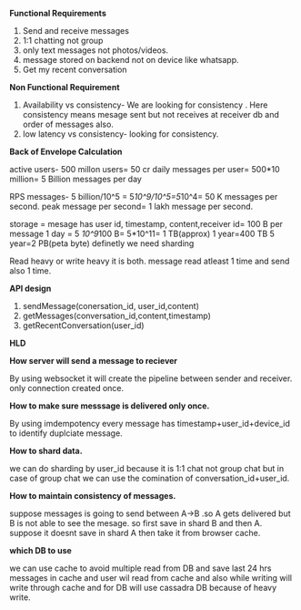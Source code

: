**Functional Requirements**

1) Send and receive messages
2) 1:1 chatting not group
3) only text messages not photos/videos.
4) message stored on backend not on device like whatsapp.
5) Get my recent conversation

**Non Functional Requirement**

1) Availability vs consistency- We are looking for consistency . Here consistency means mesage sent but not receives at receiver db and order of messages also.
2) low latency vs consistency- looking for consistency.

**Back of Envelope Calculation**

active users- 500 millon users= 50 cr
daily messages per user= 500*10 million= 5 Billion messages per day

RPS messages- 5 billion/10^5 = 5*10^9/10^5=5*10^4= 50 K messages per second.
peak message per second= 1 lakh message per second.

storage = mesage has user id, timestamp, content,receiver id= 100 B per message
1 day = 5 *10^9*100 B= 5*10^11= 1 TB(approx)
1 year=400 TB
5 year=2 PB(peta byte)
definetly we need sharding

Read heavy or write heavy
it is both. message read atleast 1 time and send also 1 time.

**API design**

1) sendMessage(conersation_id, user_id,content)
2) getMessages(conversation_id,content,timestamp)
3) getRecentConversation(user_id)

**HLD**

**How server will send a message to reciever**

By using websocket
it will create the pipeline between sender and receiver. only connection created once.

**How to make sure messsage is delivered only once.**

By using imdempotency
every message has timestamp+user_id+device_id to identify duplciate message.

**How to shard data.**

we can do sharding by user_id because it is 1:1 chat not group chat
but in case of group chat we can use the comination of conversation_id+user_id.

**How to maintain consistency of messages.**

suppose messages is going to send between A->B .so A gets delivered but B is not able to see the mesage.
so first save in shard B and then A. suppose it doesnt save in shard A then take it from browser cache.

**which DB to use**

we can use cache to avoid multiple read from DB and save last 24 hrs messages in cache and user wil read from cache
and also while writing will write through cache and for DB will use cassadra DB because of heavy write.




